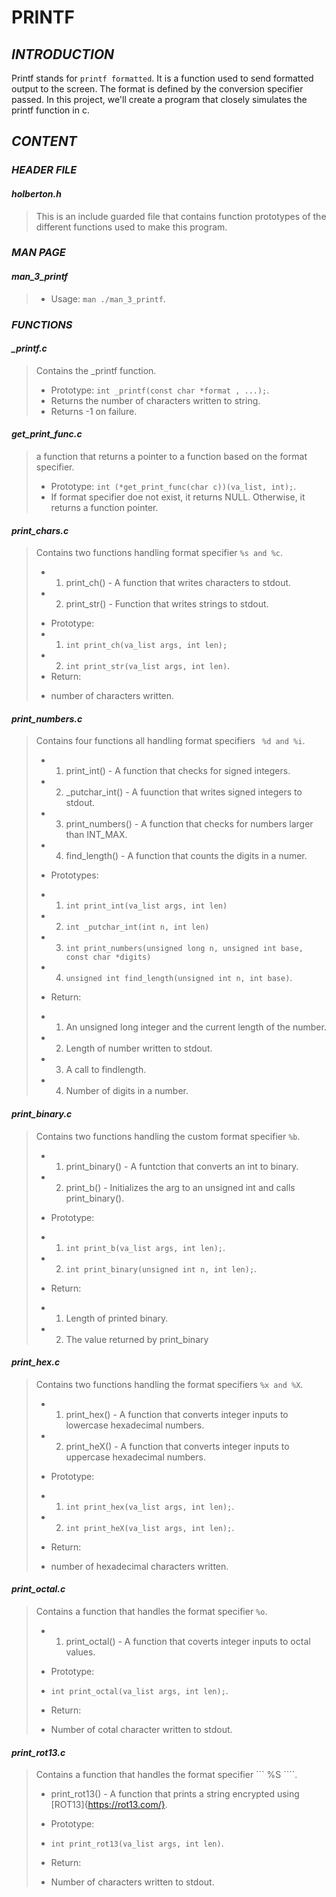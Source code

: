 # **PRINTF**

## *INTRODUCTION*

Printf stands for ``` printf formatted ```. It is a function used to send formatted output to the screen. The format is defined by the conversion specifier passed.
In this project, we'll create a program that closely simulates the printf function in c.

## *CONTENT*

### *HEADER FILE*

#### *holberton.h*
> This is an include guarded file that contains function prototypes of the different functions used to make this program.

### *MAN PAGE*

#### *man_3_printf*
> - Usage: ``` man ./man_3_printf ```.

### *FUNCTIONS*

#### *_printf.c*
> Contains the _printf function.
> - Prototype: ``` int _printf(const char *format , ...); ```.
> - Returns the number of characters written to string.
> - Returns -1 on failure.

#### *get_print_func.c*
> a function that returns a pointer to a function based on the format specifier.
> - Prototype: ``` int (*get_print_func(char c))(va_list, int); ```.
> - If format specifier doe not exist, it returns NULL. Otherwise, it returns a function pointer.

#### *print_chars.c*
> Contains two functions handling format specifier ``` %s and %c ```.
> * 1. print_ch() - A function that writes characters to stdout.
> * 2. print_str() - Function that writes strings to stdout.
> - Prototype:
> - 1. ``` int print_ch(va_list args, int len); ```
> - 2. ``` int print_str(va_list args, int len) ```.
> - Return:
> * number of characters written.

#### *print_numbers.c*
> Contains four functions all handling format specifiers ``` %d and %i```.
> * 1. print_int() - A function that checks for signed integers.
> * 2. _putchar_int() - A fuunction that writes signed integers to stdout.
> * 3. print_numbers() - A function that checks for numbers larger than INT_MAX.
> * 4. find_length() - A function that counts the digits in a numer.
> - Prototypes: 
> * 1. ``` int print_int(va_list args, int len) ```
> * 2. ``` int _putchar_int(int n, int len) ```
> * 3. ``` int print_numbers(unsigned long n, unsigned int base, const char *digits) ```
> * 4. ``` unsigned int find_length(unsigned int n, int base) ```.
> - Return:
> * 1. An unsigned long integer and the current length of the number.
> * 2. Length of number written to stdout.
> * 3. A call to findlength.
> * 4. Number of digits in a number.

#### *print_binary.c*
> Contains two functions handling the custom format specifier ``` %b ```.
> * 1. print_binary() - A funtction that converts an int to binary.
> * 2. print_b() - Initializes the arg to an unsigned int and calls print_binary().
> - Prototype:
> * 1. ``` int print_b(va_list args, int len); ```.
> * 2. ``` int print_binary(unsigned int n, int len); ```.
> - Return:
> * 1. Length of printed binary.
> * 2. The value returned by print_binary

#### *print_hex.c*
> Contains two functions handling the format specifiers ``` %x and %X ```.
> * 1. print_hex() - A function that converts integer inputs to lowercase hexadecimal numbers.
> * 2. print_heX() - A function that converts integer inputs to uppercase hexadecimal numbers.
> - Prototype:
> * 1. ``` int print_hex(va_list args, int len); ```.
> * 2. ``` int print_heX(va_list args, int len); ```.
> - Return:
> * number of hexadecimal characters written.

#### *print_octal.c*
> Contains a function that handles the format specifier ``` %o ```.
> * 1. print_octal() - A function that coverts integer inputs to octal values.
> - Prototype: 
> * ``` int print_octal(va_list args, int len); ```.
> - Return: 
> * Number of cotal character written to stdout.

#### *print_rot13.c*
> Contains a function that handles the format specifier ``` %S ````.
> * print_rot13() - A function that prints a string encrypted using [ROT13]{https://rot13.com/}.
> - Prototype: 
> * ``` int print_rot13(va_list args, int len) ```.
> - Return:
> * Number of characters written to stdout.

